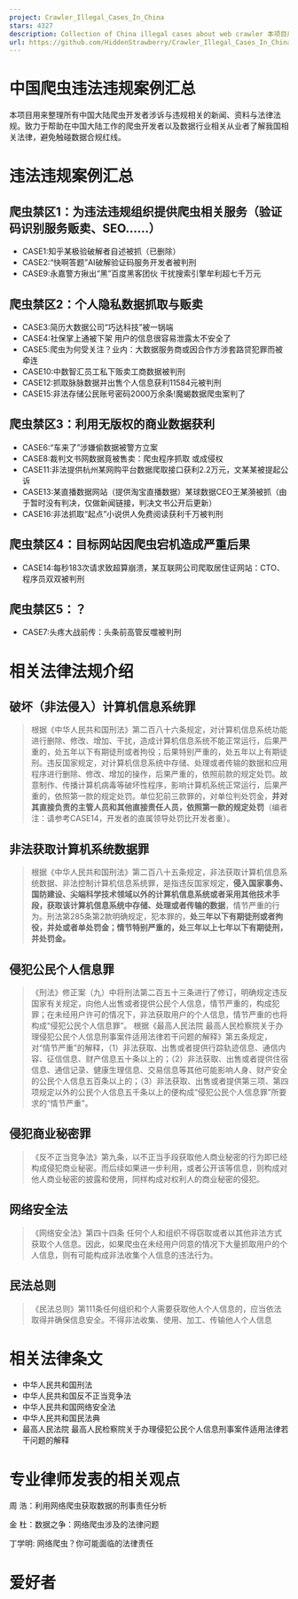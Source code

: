 ```yaml
---
project: Crawler_Illegal_Cases_In_China
stars: 4327
description: Collection of China illegal cases about web crawler 本项目用来整理所有中国大陆爬虫开发者涉诉与违规相关的新闻、资料与法律法规。致力于帮助在中国大陆工作的爬虫行业从业者了解我国相关法律，避免触碰数据合规红线。 [AD]企业租显卡算力部署AI请选Novagrid
url: https://github.com/HiddenStrawberry/Crawler_Illegal_Cases_In_China
---
```


中国爬虫违法违规案例汇总
============

本项目用来整理所有中国大陆爬虫开发者涉诉与违规相关的新闻、资料与法律法规。致力于帮助在中国大陆工作的爬虫开发者以及数据行业相关从业者了解我国相关法律，避免触碰数据合规红线。

违法违规案例汇总
========

爬虫禁区1：为违法违规组织提供爬虫相关服务（验证码识别服务贩卖、SEO……）
--------------------------------------

-   CASE1:知乎某极验破解者自述被抓（已删除）
-   CASE2:“快啊答题”AI破解验证码服务开发者被判刑
-   CASE9:永嘉警方揪出“黑”百度黑客团伙 干扰搜索引擎牟利超七千万元

爬虫禁区2：个人隐私数据抓取与贩卖
-----------------

-   CASE3:简历大数据公司“巧达科技”被一锅端
-   CASE4:社保掌上通被下架 用户的信息很容易泄露太不安全了
-   CASE5:爬虫为何受关注？业内：大数据服务商或因合作方涉套路贷犯罪而被牵连
-   CASE10:中数智汇员工私下贩卖工商数据被判刑
-   CASE12:抓取脉脉数据并出售个人信息获利11584元被判刑
-   CASE15:非法存储公民账号密码2000万余条!魔蝎数据爬虫案判了

爬虫禁区3：利用无版权的商业数据获利
------------------

-   CASE6:“车来了”涉嫌偷数据被警方立案
-   CASE8:裁判文书网数据竟被售卖：爬虫程序抓取 或成侵权
-   CASE11:非法提供杭州某网购平台数据爬取接口获利2.2万元，文某某被提起公诉
-   CASE13:某直播数据网站（提供淘宝直播数据）某球数据CEO王某漪被抓（由于暂时没有判决，仅做新闻链接，判决文书公开后更新）
-   CASE16:非法抓取“起点”小说供人免费阅读获利千万被判刑

爬虫禁区4：目标网站因爬虫宕机造成严重后果
---------------------

-   CASE14:每秒183次请求致超算崩溃，某互联网公司爬取居住证网站：CTO、程序员双双被判刑

爬虫禁区5：？
-------

-   CASE7:头疼大战前传：头条前高管反噬被判刑

相关法律法规介绍
========

破坏（非法侵入）计算机信息系统罪
----------------

> 根据《中华人民共和国刑法》第二百八十六条规定，对计算机信息系统功能进行删除、修改、增加、干扰，造成计算机信息系统不能正常运行，后果严重的，处五年以下有期徒刑或者拘役；后果特别严重的，处五年以上有期徒刑。违反国家规定，对计算机信息系统中存储、处理或者传输的数据和应用程序进行删除、修改、增加的操作，后果严重的，依照前款的规定处罚。故意制作、传播计算机病毒等破坏性程序，影响计算机系统正常运行，后果严重的，依照第一款的规定处罚。单位犯前三款罪的，对单位判处罚金，**并对其直接负责的主管人员和其他直接责任人员，依照第一款的规定处罚**（编者注：请参考CASE14，开发者的直属领导处罚比开发者重）。

非法获取计算机系统数据罪
------------

> 根据《中华人民共和国刑法》第二百八十五条规定，非法获取计算机信息系统数据、非法控制计算机信息系统罪，是指违反国家规定，**侵入国家事务、国防建设、尖端科学技术领域以外的计算机信息系统或者采用其他技术手段，获取该计算机信息系统中存储、处理或者传输的数据**，情节严重的行为。刑法第285条第2款明确规定，犯本罪的，**处三年以下有期徒刑或者拘役，并处或者单处罚金；情节特别严重的，处三年以上七年以下有期徒刑，并处罚金。**

侵犯公民个人信息罪
---------

> 《刑法》修正案（九）中将刑法第二百五十三条进行了修订，明确规定违反国家有关规定，向他人出售或者提供公民个人信息，情节严重的，构成犯罪；在未经用户许可的情况下，非法获取用户的个人信息，情节严重的也将构成“侵犯公民个人信息罪”。 根据《最高人民法院 最高人民检察院关于办理侵犯公民个人信息刑事案件适用法律若干问题的解释》第五条规定，对“情节严重”的解释，（1）非法获取、出售或者提供行踪轨迹信息、通信内容、征信信息、财产信息五十条以上的；（2）非法获取、出售或者提供住宿信息、通信记录、健康生理信息、交易信息等其他可能影响人身、财产安全的公民个人信息五百条以上的；（3）非法获取、出售或者提供第三项、第四项规定以外的公民个人信息五千条以上的便构成“侵犯公民个人信息罪”所要求的“情节严重”。

侵犯商业秘密罪
-------

> 《反不正当竞争法》第九条，以不正当手段获取他人商业秘密的行为即已经构成侵犯商业秘密。而后续如果进一步利用，或者公开该等信息，则构成对他人商业秘密的披露和使用，同样构成对权利人的商业秘密的侵犯。

网络安全法
-----

> 《网络安全法》第四十四条 任何个人和组织不得窃取或者以其他非法方式获取个人信息。因此，如果爬虫在未经用户同意的情况下大量抓取用户的个人信息，则有可能构成非法收集个人信息的违法行为。

民法总则
----

> 《民法总则》第111条任何组织和个人需要获取他人个人信息的，应当依法取得并确保信息安全。不得非法收集、使用、加工、传输他人个人信息

相关法律条文
======

-   中华人民共和国刑法
-   中华人民共和国反不正当竞争法
-   中华人民共和国网络安全法
-   中华人民共和国民法典
-   最高人民法院 最高人民检察院关于办理侵犯公民个人信息刑事案件适用法律若干问题的解释

专业律师发表的相关观点
===========

周 浩：利用网络爬虫获取数据的刑事责任分析

金 杜：数据之争：网络爬虫涉及的法律问题

丁学明: 网络爬虫？你可能面临的法律责任

爱好者
===

